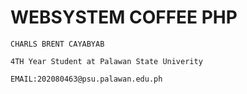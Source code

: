# WEBSYSTEM COFFEE PHP 

```
CHARLS BRENT CAYABYAB

4TH Year Student at Palawan State Univerity

EMAIL:202080463@psu.palawan.edu.ph
